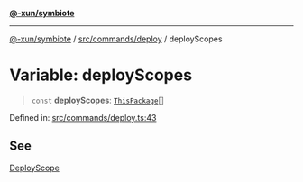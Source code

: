 [**@-xun/symbiote**](../../../../README.md)

***

[@-xun/symbiote](../../../../README.md) / [src/commands/deploy](../README.md) / deployScopes

# Variable: deployScopes

> `const` **deployScopes**: [`ThisPackage`](../../../configure/enumerations/ThisPackageGlobalScope.md#thispackage)[]

Defined in: [src/commands/deploy.ts:43](https://github.com/Xunnamius/symbiote/blob/93db40a191a3211953c897ee68551b6408725320/src/commands/deploy.ts#L43)

## See

[DeployScope](../../../configure/enumerations/ThisPackageGlobalScope.md)
